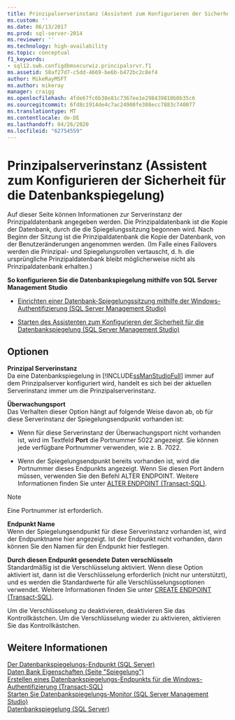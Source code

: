 ```yaml
---
title: Prinzipalserverinstanz (Assistent zum Konfigurieren der Sicherheit für die Datenbankspiegelung) | Microsoft-Dokumentation
ms.custom: ''
ms.date: 06/13/2017
ms.prod: sql-server-2014
ms.reviewer: ''
ms.technology: high-availability
ms.topic: conceptual
f1_keywords:
- sql12.swb.configdbmsecurwiz.principalsrvr.f1
ms.assetid: 58af27d7-c5dd-4669-be6b-b472bc2c8ef4
author: MikeRayMSFT
ms.author: mikeray
manager: craigg
ms.openlocfilehash: 4fde67fc6b38e81c7367ee1e298439810b0b35c6
ms.sourcegitcommit: 6fd8c1914de4c7ac24900fe388ecc7883c740077
ms.translationtype: MT
ms.contentlocale: de-DE
ms.lasthandoff: 04/26/2020
ms.locfileid: "62754559"
---
```

# <a name="principal-server-instance-configure-database-mirroring-security-wizard"></a>Prinzipalserverinstanz (Assistent zum Konfigurieren der Sicherheit für die Datenbankspiegelung)
  Auf dieser Seite können Informationen zur Serverinstanz der Prinzipaldatenbank angegeben werden. Die Prinzipaldatenbank ist die Kopie der Datenbank, durch die die Spiegelungssitzung begonnen wird. Nach Beginn der Sitzung ist die Prinzipaldatenbank die Kopie der Datenbank, von der Benutzeränderungen angenommen werden. (Im Falle eines Failovers werden die Prinzipal- und Spiegelungsrollen vertauscht, d. h. die ursprüngliche Prinzipaldatenbank bleibt möglicherweise nicht als Prinzipaldatenbank erhalten.)  
  
 **So konfigurieren Sie die Datenbankspiegelung mithilfe von SQL Server Management Studio**  
  
-   [Einrichten einer Datenbank-Spiegelungssitzung mithilfe der Windows-Authentifizierung (SQL Server Management Studio)](establish-database-mirroring-session-windows-authentication.md)  
  
-   [Starten des Assistenten zum Konfigurieren der Sicherheit für die Datenbankspiegelung &#40;SQL Server Management Studio&#41;](start-the-configuring-database-mirroring-security-wizard.md)  
  
## <a name="options"></a>Optionen  
 **Prinzipal Serverinstanz**  
 Da eine Datenbankspiegelung in [!INCLUDE[ssManStudioFull](../../includes/ssmanstudiofull-md.md)] immer auf dem Prinzipalserver konfiguriert wird, handelt es sich bei der aktuellen Serverinstanz immer um die Prinzipalserverinstanz.  
  
 **Überwachungsport**  
 Das Verhalten dieser Option hängt auf folgende Weise davon ab, ob für diese Serverinstanz der Spiegelungsendpunkt vorhanden ist:  
  
-   Wenn für diese Serverinstanz der Überwachungsport nicht vorhanden ist, wird im Textfeld **Port** die Portnummer 5022 angezeigt. Sie können jede verfügbare Portnummer verwenden, wie z. B. 7022.  
  
-   Wenn der Spiegelungsendpunkt bereits vorhanden ist, wird die Portnummer dieses Endpunkts angezeigt. Wenn Sie diesen Port ändern müssen, verwenden Sie den Befehl ALTER ENDPOINT. Weitere Informationen finden Sie unter [ALTER ENDPOINT &#40;Transact-SQL&#41;](/sql/t-sql/statements/alter-endpoint-transact-sql).  
  
> [!NOTE]  
>  Eine Portnummer ist erforderlich.  
  
 **Endpunkt Name**  
 Wenn der Spiegelungsendpunkt für diese Serverinstanz vorhanden ist, wird der Endpunktname hier angezeigt. Ist der Endpunkt nicht vorhanden, dann können Sie den Namen für den Endpunkt hier festlegen.  
  
 **Durch diesen Endpunkt gesendete Daten verschlüsseln**  
 Standardmäßig ist die Verschlüsselung aktiviert. Wenn diese Option aktiviert ist, dann ist die Verschlüsselung erforderlich (nicht nur unterstützt), und es werden die Standardwerte für alle Verschlüsselungsoptionen verwendet. Weitere Informationen finden Sie unter [CREATE ENDPOINT &#40;Transact-SQL&#41;](/sql/t-sql/statements/create-endpoint-transact-sql).  
  
 Um die Verschlüsselung zu deaktivieren, deaktivieren Sie das Kontrollkästchen. Um die Verschlüsselung wieder zu aktivieren, aktivieren Sie das Kontrollkästchen.  
  
## <a name="see-also"></a>Weitere Informationen  
 [Der Datenbankspiegelungs-Endpunkt &#40;SQL Server&#41;](the-database-mirroring-endpoint-sql-server.md)   
 [Daten Bank Eigenschaften &#40;Seite "Spiegelung"&#41;](../../relational-databases/databases/database-properties-mirroring-page.md)   
 [Erstellen eines Datenbankspiegelungs-Endpunkts für die Windows-Authentifizierung &#40;Transact-SQL&#41;](create-a-database-mirroring-endpoint-for-windows-authentication-transact-sql.md)   
 [Starten Sie Datenbankspiegelungs-Monitor &#40;SQL Server Management Studio&#41;](../database-mirroring/start-database-mirroring-monitor-sql-server-management-studio.md)   
 [Datenbankspiegelung &#40;SQL Server&#41;](database-mirroring-sql-server.md)  
  
  
